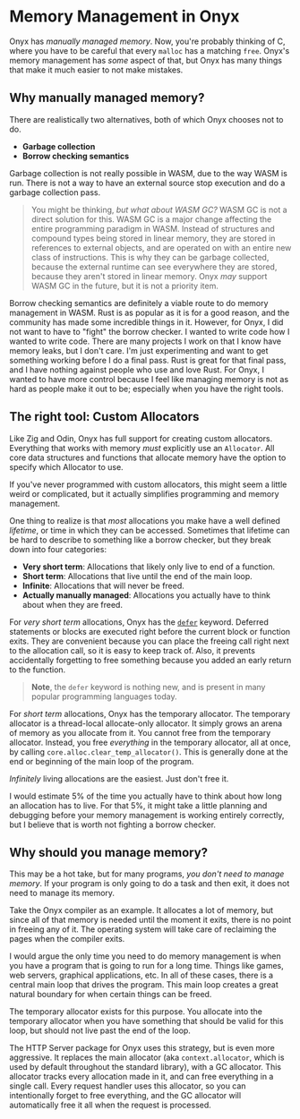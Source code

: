 # Memory Management in Onyx

Onyx has *manually managed memory*. Now, you're probably thinking of C, where you
have to be careful that every `malloc` has a matching `free`. Onyx's memory
management has *some* aspect of that, but Onyx has many things that make it much easier
to not make mistakes.

## Why manually managed memory?

There are realistically two alternatives, both of which Onyx chooses not to do.
- **Garbage collection**
- **Borrow checking semantics**

Garbage collection is not really possible in WASM, due to the way WASM is run. There is not
a way to have an external source stop execution and do a garbage collection pass.

> You might be thinking, *but what about WASM GC?* WASM GC is not a direct solution for this.
> WASM GC is a major change affecting the entire programming paradigm in WASM.
> Instead of structures and compound types being stored in linear memory, they are stored
> in references to external objects, and are operated on with an entire new class of
> instructions. This is why they can be garbage collected, because the external runtime
> can see everywhere they are stored, because they aren't stored in linear memory.
> Onyx *may* support WASM GC in the future, but it is not a priority item.

Borrow checking semantics are definitely a viable route to do memory management in WASM.
Rust is as popular as it is for a good reason, and the community has made some incredible
things in it. However, for Onyx, I did not want to have to "fight" the borrow checker.
I wanted to write code how I wanted to write code. There are many projects I work on that
I know have memory leaks, but I don't care. I'm just experimenting and want to get something
working before I do a final pass. Rust is great for that final pass, and I have nothing
against people who use and love Rust. For Onyx, I wanted to have more control because I
feel like managing memory is not as hard as people make it out to be; especially when you
have the right tools.

## The right tool: Custom Allocators

Like Zig and Odin, Onyx has full support for creating custom allocators.
Everything that works with memory *must* explicitly use an `Allocator`.
All core data structures and functions that allocate memory have the option
to specify which Allocator to use.

If you've never programmed with custom allocators, this might seem a little
weird or complicated, but it actually simplifies programming and memory management.

One thing to realize is that *most* allocations you make have a well defined
*lifetime*, or time in which they can be accessed. Sometimes that lifetime can
be hard to describe to something like a borrow checker, but they break down into
four categories:

- **Very short term**: Allocations that likely only live to end of a function.
- **Short term**: Allocations that live until the end of the main loop.
- **Infinite**: Allocations that will never be freed.
- **Actually manually managed**: Allocations you actually have to think about when they are freed.

For *very short term* allocations, Onyx has the [`defer`](../control_flow/defer.md) keyword.
Deferred statements or blocks are executed right before the current block or function exits.
They are convenient because you can place the freeing call right next to the allocation call,
so it is easy to keep track of. Also, it prevents accidentally forgetting to free something
because you added an early return to the function.
> **Note**, the `defer` keyword is nothing new, and is present in many popular programming languages today.

For *short term* allocations, Onyx has the temporary allocator. The temporary allocator
is a thread-local allocate-only allocator. It simply grows an arena of memory as you 
allocate from it. You cannot free from the temporary allocator. Instead, you free
*everything* in the temporary allocator, all at once, by calling `core.alloc.clear_temp_allocator()`.
This is generally done at the end or beginning of the main loop of the program.

*Infinitely* living allocations are the easiest. Just don't free it.

I would estimate 5% of the time you actually have to think about how long an allocation has to live.
For that 5%, it might take a little planning and debugging before your memory management is working
entirely correctly, but I believe that is worth not fighting a borrow checker.


## Why should you manage memory?

This may be a hot take, but for many programs, *you don't need to manage memory*.
If your program is only going to do a task and then exit, it does not need to manage its memory.

Take the Onyx compiler as an example.
It allocates a lot of memory, but since all of that memory is needed until
the moment it exits, there is no point in freeing any of it. The operating
system will take care of reclaiming the pages when the compiler exits.

I would argue the only time you need to do memory management is when you have
a program that is going to run for a long time. Things like games, web servers,
graphical applications, etc. In all of these cases, there is a central main loop
that drives the program. This main loop creates a great natural boundary for
when certain things can be freed.

The temporary allocator exists for this purpose.
You allocate into the temporary allocator when you have something that should be
valid for this loop, but should not live past the end of the loop.

The HTTP Server package for Onyx uses this strategy, but is even more aggressive.
It replaces the main allocator (aka `context.allocator`, which is used by default
throughout the standard library), with a GC allocator. This allocator tracks
every allocation made in it, and can free everything in a single call. Every
request handler uses this allocator, so you can intentionally forget to free everything,
and the GC allocator will automatically free it all when the request is processed.


